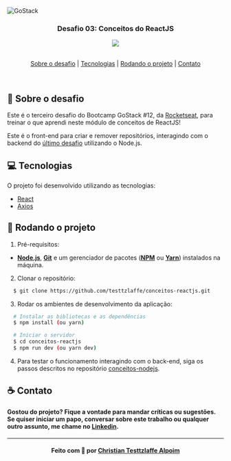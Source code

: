 <img alt="GoStack" src="https://storage.googleapis.com/golden-wind/bootcamp-gostack/header-desafios.png" />

<h3 align="center">
  Desafio 03: Conceitos do ReactJS
</h3>

<div align="center">
    <img src="https://img.shields.io/badge/frontend-reactjs-blue"/>
</div>

<br>

<p align="center">
  <a href="#sobre">Sobre o desafio</a> | 
  <a href="#tecnologias">Tecnologias</a> | 
  <a href="#run">Rodando o projeto</a> | 
  <a href="#contato">Contato</a>
</p>

<br>

<a id="sobre"></a>

## :rocket: Sobre o desafio

Este é o terceiro desafio do Bootcamp GoStack #12, da <a href="https://rocketseat.com.br/">Rocketseat</a>, para treinar o que aprendi neste módulo de conceitos de ReactJS!

Este é o front-end para criar e remover repositórios, interagindo com o backend do [último desafio](https://github.com/testtzlaffe/conceitos-nodejs) utilizando o Node.js.

## :computer: Tecnologias

O projeto foi desenvolvido utilizando as tecnologias:

- [React](https://reactjs.org/)
- [Axios](https://github.com/axios/axios)

<a id="run"></a>

## :running: Rodando o projeto

1. Pré-requisitos:

- **[Node.js](https://nodejs.org/en/)**, **[Git](https://git-scm.com/)** e um gerenciador de pacotes (**[NPM](https://www.npmjs.com/)** ou **[Yarn](https://yarnpkg.com/)**) instalados na máquina.

2. Clonar o repositório:

```sh
  $ git clone https://github.com/testtzlaffe/conceitos-reactjs.git
```

3. Rodar os ambientes de desenvolvimento da aplicação:

```sh
  # Instalar as bibliotecas e as dependências
  $ npm install (ou yarn)

  # Iniciar o servidor
  $ cd conceitos-reactjs
  $ npm run dev (ou yarn dev)
```

4. Para testar o funcionamento interagindo com o back-end, siga os passos descritos no repositório [conceitos-nodejs](https://github.com/testtzlaffe/conceitos-nodejs).

<a id="contato"></a>

## :coffee: Contato

<h4>
    Gostou do projeto? Fique a vontade para mandar críticas ou sugestões. Se quiser iniciar um papo, conversar sobre este trabalho ou qualquer outro assunto, me chame no <a href="https://www.linkedin.com/in/christian-testtzlaffe-alpoim/" target="_blank">Linkedin</a>.
</h4>

---

<h4 align="center">
    Feito com 💜 por <a href="https://www.linkedin.com/in/christian-testtzlaffe-alpoim/" target="_blank">Christian Testtzlaffe Alpoim</a>
</h4>
